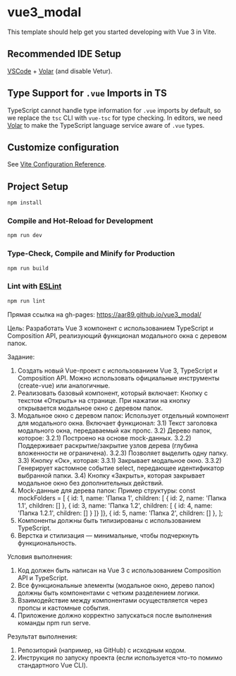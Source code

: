 # vue3_modal

This template should help get you started developing with Vue 3 in Vite.

## Recommended IDE Setup

[VSCode](https://code.visualstudio.com/) + [Volar](https://marketplace.visualstudio.com/items?itemName=Vue.volar) (and disable Vetur).

## Type Support for `.vue` Imports in TS

TypeScript cannot handle type information for `.vue` imports by default, so we replace the `tsc` CLI with `vue-tsc` for type checking. In editors, we need [Volar](https://marketplace.visualstudio.com/items?itemName=Vue.volar) to make the TypeScript language service aware of `.vue` types.

## Customize configuration

See [Vite Configuration Reference](https://vite.dev/config/).

## Project Setup

```sh
npm install
```

### Compile and Hot-Reload for Development

```sh
npm run dev
```

### Type-Check, Compile and Minify for Production

```sh
npm run build
```

### Lint with [ESLint](https://eslint.org/)

```sh
npm run lint
```

Прямая ссылка на gh-pages: https://aar89.github.io/vue3_modal/

Цель:
Разработать Vue 3 компонент с использованием TypeScript и Composition API, реализующий функционал модального окна с деревом папок.

Задание:

1. Создать новый Vue-проект с использованием Vue 3, TypeScript и Composition API. Можно использовать официальные инструменты (create-vue) или аналогичные.
2. Реализовать базовый компонент, который включает:
   Кнопку с текстом «Открыть» на странице.
   При нажатии на кнопку открывается модальное окно с деревом папок.
3. Модальное окно с деревом папок:
   Использует отдельный компонент для модального окна.
   Включает функционал:
   3.1) Текст заголовка модального окна, передаваемый как пропс.
   3.2) Дерево папок, которое:
   3.2.1) Построено на основе mock-данных.
   3.2.2) Поддерживает раскрытие/закрытие узлов дерева (глубина вложенности не ограничена).
   3.2.3) Позволяет выделить одну папку.
   3.3) Кнопку «Ок», которая:
   3.3.1) Закрывает модальное окно.
   3.3.2) Генерирует кастомное событие select, передающее идентификатор выбранной папки.
   3.4) Кнопку «Закрыть», которая закрывает модальное окно без дополнительных действий.
4. Mock-данные для дерева папок:
   Пример структуры:
   const mockFolders = [
   { id: 1, name: 'Папка 1', children: [
   { id: 2, name: 'Папка 1.1', children: [] },
   { id: 3, name: 'Папка 1.2', children: [
   { id: 4, name: 'Папка 1.2.1', children: [] }
   ]}
   ]},
   { id: 5, name: 'Папка 2', children: [] },
   ];
5. Компоненты должны быть типизированы с использованием TypeScript.
6. Верстка и стилизация — минимальные, чтобы подчеркнуть функциональность.

Условия выполнения:

1. Код должен быть написан на Vue 3 с использованием Composition API и TypeScript.
2. Все функциональные элементы (модальное окно, дерево папок) должны быть компонентами с четким разделением логики.
3. Взаимодействие между компонентами осуществляется через пропсы и кастомные события.
4. Приложение должно корректно запускаться после выполнения команды npm run serve.

Результат выполнения:

1. Репозиторий (например, на GitHub) с исходным кодом.
2. Инструкция по запуску проекта (если используется что-то помимо стандартного Vue CLI).
